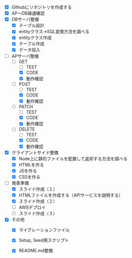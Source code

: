 - [x] Githubにリポジトリを作成する
- [x] AP～DB疎通確認
- [x] DBサーバ整備
  - [x] テーブル設計
  - [x] entityクラス→SQL変換方法を調べる
  - [x] entityクラス作成
  - [x] テーブル作成
  - [x] データ投入
- [ ] APサーバ整備
  - [ ] GET
    - [ ] TEST
    - [x] CODE
    - [x] 動作確認
  - [ ] POST
    - [ ] TEST
    - [x] CODE
    - [x] 動作確認
  - [ ] PATCH
    - [ ] TEST
    - [x] CODE
    - [x] 動作確認
  - [ ] DELETE
    - [ ] TEST
    - [x] CODE
    - [x] 動作確認
- [x] クライアントサイド整備
  - [x] Node上に静的ファイルを配置して返却する方法を調べる
  - [x] HTMLを作る
  - [x] JSを作る
  - [x] CSSを作る
- [ ] 発表準備
  - [x] スライド作成（１）
  - [x] HTMLファイルを作成する（APIサービスを説明する）
  - [x] スライド作成（２）
  - [ ] AWSデプロイ
  - [ ] スライド作成（３）
- [x] その他
  - [x] マイグレーションファイル
  - [x] Setup, Seed用スクリプト
  - [x] README.md整備
  